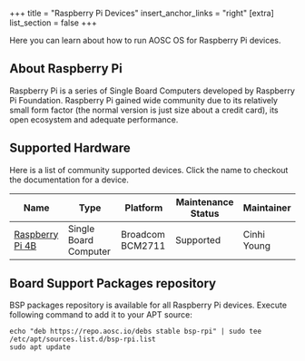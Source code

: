 +++
title = "Raspberry Pi Devices"
insert_anchor_links = "right"
[extra]
list_section = false
+++

Here you can learn about how to run AOSC OS for Raspberry Pi devices.

About Raspberry Pi
------

Raspberry Pi is a series of Single Board Computers developed by Raspberry Pi Foundation. Raspberry Pi gained wide community due to its relatively small form factor (the normal version is just size about a credit card), its open ecosystem and adequate performance.

Supported Hardware
------

Here is a list of community supported devices. Click the name to checkout the documentation for a device.

| Name | Type | Platform | Maintenance Status | Maintainer |
| --- | --- | --- | --- | --- |
| [Raspberry Pi 4B](@/aosc-os/devices/raspberrypi/4b/_index.md) | Single Board Computer | Broadcom BCM2711 | Supported | Cinhi Young |

Board Support Packages repository
------

BSP packages repository is available for all Raspberry Pi devices. Execute following command to add it to your APT source:

```
echo "deb https://repo.aosc.io/debs stable bsp-rpi" | sudo tee /etc/apt/sources.list.d/bsp-rpi.list
sudo apt update
```